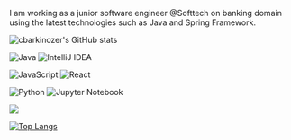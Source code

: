 I am working as a junior software engineer @Softtech on banking domain using the latest technologies such as Java and Spring Framework.  

![cbarkinozer's GitHub stats](https://github-readme-stats.vercel.app/api?username=cbarkinozer&show_icons=true&theme=tokyonight)

![Java](https://img.shields.io/badge/java-%23ED8B00.svg?style=for-the-badge&logo=java&logoColor=white)
![IntelliJ IDEA](https://img.shields.io/badge/IntelliJIDEA-000000.svg?style=for-the-badge&logo=intellij-idea&logoColor=white)

![JavaScript](https://img.shields.io/badge/javascript-%23323330.svg?style=for-the-badge&logo=javascript&logoColor=%23F7DF1E)
![React](https://img.shields.io/badge/react-%2320232a.svg?style=for-the-badge&logo=react&logoColor=%2361DAFB)

![Python](https://img.shields.io/badge/python-3670A0?style=for-the-badge&logo=python&logoColor=ffdd54)
![Jupyter Notebook](https://img.shields.io/badge/jupyter-%23FA0F00.svg?style=for-the-badge&logo=jupyter&logoColor=white)

![](https://komarev.com/ghpvc/?username=cbarkinozer&color=BAEEDA)


[![Top Langs](https://github-readme-stats.vercel.app/api/top-langs/?username=cbarkinozer&hide=dockerfile,asp.net,javascript,html,css,scss,less,jupyter%20notebook&langs_count=10)](https://github.com/anuraghazra/github-readme-stats)
